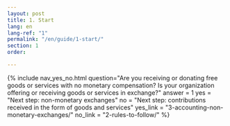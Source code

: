 ```yaml
---
layout: post
title: 1. Start
lang: en
lang-ref: "1"
permalink: "/en/guide/1-start/"
section: 1
order: 

---
```

{% include nav_yes_no.html
question="Are you receiving or donating free goods or services with no monetary compensation? Is your organization offering or receiving goods or services in exchange?"
answer = 1
yes = "Next step: non-monetary exchanges"
no = "Next step: contributions received in the form of goods and services"
yes_link = "3-accounting-non-monetary-exchanges/"
no_link = "2-rules-to-follow/"
%}